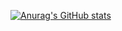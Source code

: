 [![Anurag's GitHub stats](https://github-readme-stats.vercel.app/api?username=jo87jimmy&show=reviews&show_icons=true&theme=ambient_gradient&locale=zh-tw,include_all_commits=true)](https://github.com/jo87jimmy/)
